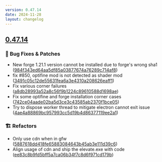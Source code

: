 ```yaml
---
version: 0.47.14
date: 2024-11-28
layout: changelog
---
```

## [0.47.14](#0.47.14)
### 🐛 Bug Fixes & Patches

- New forge 1.21.1 version cannot be installed due to forge's wrong sha1 ([984f343ed64aa5df85a03877674a76289c714af8](https://github.com/Voxelum/x-minecraft-launcher/commit/984f343ed64aa5df85a03877674a76289c714af8))
- fix #850, optifine mod is not detected as shader mod ([3491c05c12de55631fea6a3e4310a208626eaff1](https://github.com/Voxelum/x-minecraft-launcher/commit/3491c05c12de55631fea6a3e4310a208626eaff1))
- Fix various corner failures ([a8db28993a52a8c56f9b1224c89610588d1698ae](https://github.com/Voxelum/x-minecraft-launcher/commit/a8db28993a52a8c56f9b1224c89610588d1698ae))
- Fix some optifine and forge installation corner cases ([742ce04aade02ba5d3ce3c43585ab2370f1bce05](https://github.com/Voxelum/x-minecraft-launcher/commit/742ce04aade02ba5d3ce3c43585ab2370f1bce05))
- Try to dispose worker thread to mitigate electron cannot exit issue ([4ae4a88869bc957993cc5d19b4d86377119ee2a1](https://github.com/Voxelum/x-minecraft-launcher/commit/4ae4a88869bc957993cc5d19b4d86377119ee2a1))
### 🏗️ Refactors

- Only use cdn when in gfw ([5887618dd418fe65883084643b45ab3e111d39c6](https://github.com/Voxelum/x-minecraft-launcher/commit/5887618dd418fe65883084643b45ab3e111d39c6))
- Align usage of cdn and ship the elevate.exe with code ([ee83c8b9fd5bff5a7ca06b34f7c8d6f971cd179b](https://github.com/Voxelum/x-minecraft-launcher/commit/ee83c8b9fd5bff5a7ca06b34f7c8d6f971cd179b))
